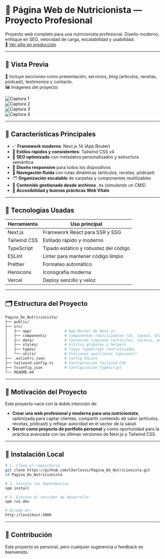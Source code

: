 # 🥗 Página Web de Nutricionista — Proyecto Profesional

Proyecto web completo para una nutricionista profesional. Diseño moderno, enfoque en SEO, velocidad de carga, escalabilidad y usabilidad.  
🔗 [Ver sitio en producción](https://pagina-de-nutricionista.vercel.app/)

---

## 📸 Vista Previa

📍 Incluye secciones como presentación, servicios, blog (artículos, recetas, pódcast), testimonios y contacto.  
🖼️ Imágenes del proyecto:

![Captura 1](https://github.com/user-attachments/assets/b7f8e01d-9900-4763-8276-86b2feeef42c)  
![Captura 2](https://github.com/user-attachments/assets/20f35e29-a57c-40aa-9c2e-3ca92b03f249)  
![Captura 3](https://github.com/user-attachments/assets/51553d04-e3cf-4559-8678-fe5789c5746d)  
![Captura 4](https://github.com/user-attachments/assets/b584296c-ed3a-4ffc-9f69-4884329d0ed5)

---

## 📌 Características Principales

- ✅ **Framework moderno**: Next.js 14 (App Router)
- 🎨 **Estilos rápidos y consistentes**: Tailwind CSS v4
- 🚀 **SEO optimizado** con metadatos personalizados y estructura semántica
- 📱 **Diseño responsive** para todos los dispositivos
- 🧭 **Navegación fluida** con rutas dinámicas (artículos, recetas, pódcast)
- 🗂️ **Organización escalable** de carpetas y componentes reutilizables
- 🧠 **Contenido gestionado desde archivos `.ts`** (simulando un CMS)
- 📣 **Accesibilidad y buenas prácticas Web Vitals**
---

## 🧱 Tecnologías Usadas

| Herramienta     | Uso principal                              |
|-----------------|---------------------------------------------|
| Next.js         | Framework React para SSR y SSG             |
| Tailwind CSS    | Estilado rápido y moderno                   |
| TypeScript      | Tipado estático y robustez del código       |
| ESLint          | Linter para mantener código limpio          |
| Prettier        | Formateo automático                         |
| Heroicons       | Iconografía moderna                         |
| Vercel          | Deploy sencillo y veloz                     |

---

## 🗂️ Estructura del Proyecto

```bash
Pagina_De_Nutricionista/
├── public/
├── src/
│   ├── app/               # App Router de Next.js
│   ├── components/        # Componentes reutilizables (UI, layout, blog)
│   ├── data/              # Contenido simulado (artículos, recetas, pódcast)
│   ├── styles/            # Estilos globales y helpers
│   ├── types/             # Tipos TypeScript centralizados
│   └── utils/             # Funciones auxiliares (opcional)
├── .eslintrc.json         # Config ESLint
├── tailwind.config.ts     # Configuración Tailwind CSS
├── tsconfig.json          # Configuración TypeScript
└── README.md
```

---

## 🧠 Motivación del Proyecto

Este proyecto nace con la doble intención de:

- **Crear una web profesional y moderna para una nutricionista**, optimizada para captar clientes, compartir contenido de valor (artículos, recetas, pódcast) y reflejar autoridad en el sector de la salud.
- **Servir como proyecto de portfolio personal** y como oportunidad para la práctica avanzada con las últimas versiones de Next.js y Tailwind CSS.


---

## 🚀 Instalación Local

```bash
# 1. Clona el repositorio
git clone https://github.com/CXarlosss/Pagina_De_Nutricionista.git
cd Pagina_De_Nutricionista

# 2. Instala las dependencias
npm install

# 3. Ejecuta el servidor de desarrollo
npm run dev

# Accede en:
http://localhost:3000
```

---

## 🤝 Contribución
 Este proyecto es personal, pero cualquier sugerencia o feedback es bienvenido.


